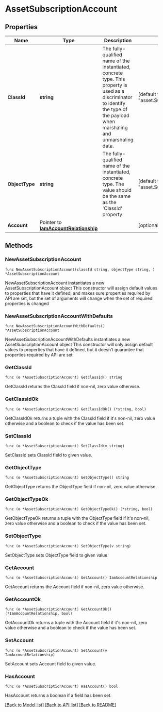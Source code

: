 # AssetSubscriptionAccount

## Properties

Name | Type | Description | Notes
------------ | ------------- | ------------- | -------------
**ClassId** | **string** | The fully-qualified name of the instantiated, concrete type. This property is used as a discriminator to identify the type of the payload when marshaling and unmarshaling data. | [default to "asset.SubscriptionAccount"]
**ObjectType** | **string** | The fully-qualified name of the instantiated, concrete type. The value should be the same as the &#39;ClassId&#39; property. | [default to "asset.SubscriptionAccount"]
**Account** | Pointer to [**IamAccountRelationship**](iam.Account.Relationship.md) |  | [optional] 

## Methods

### NewAssetSubscriptionAccount

`func NewAssetSubscriptionAccount(classId string, objectType string, ) *AssetSubscriptionAccount`

NewAssetSubscriptionAccount instantiates a new AssetSubscriptionAccount object
This constructor will assign default values to properties that have it defined,
and makes sure properties required by API are set, but the set of arguments
will change when the set of required properties is changed

### NewAssetSubscriptionAccountWithDefaults

`func NewAssetSubscriptionAccountWithDefaults() *AssetSubscriptionAccount`

NewAssetSubscriptionAccountWithDefaults instantiates a new AssetSubscriptionAccount object
This constructor will only assign default values to properties that have it defined,
but it doesn't guarantee that properties required by API are set

### GetClassId

`func (o *AssetSubscriptionAccount) GetClassId() string`

GetClassId returns the ClassId field if non-nil, zero value otherwise.

### GetClassIdOk

`func (o *AssetSubscriptionAccount) GetClassIdOk() (*string, bool)`

GetClassIdOk returns a tuple with the ClassId field if it's non-nil, zero value otherwise
and a boolean to check if the value has been set.

### SetClassId

`func (o *AssetSubscriptionAccount) SetClassId(v string)`

SetClassId sets ClassId field to given value.


### GetObjectType

`func (o *AssetSubscriptionAccount) GetObjectType() string`

GetObjectType returns the ObjectType field if non-nil, zero value otherwise.

### GetObjectTypeOk

`func (o *AssetSubscriptionAccount) GetObjectTypeOk() (*string, bool)`

GetObjectTypeOk returns a tuple with the ObjectType field if it's non-nil, zero value otherwise
and a boolean to check if the value has been set.

### SetObjectType

`func (o *AssetSubscriptionAccount) SetObjectType(v string)`

SetObjectType sets ObjectType field to given value.


### GetAccount

`func (o *AssetSubscriptionAccount) GetAccount() IamAccountRelationship`

GetAccount returns the Account field if non-nil, zero value otherwise.

### GetAccountOk

`func (o *AssetSubscriptionAccount) GetAccountOk() (*IamAccountRelationship, bool)`

GetAccountOk returns a tuple with the Account field if it's non-nil, zero value otherwise
and a boolean to check if the value has been set.

### SetAccount

`func (o *AssetSubscriptionAccount) SetAccount(v IamAccountRelationship)`

SetAccount sets Account field to given value.

### HasAccount

`func (o *AssetSubscriptionAccount) HasAccount() bool`

HasAccount returns a boolean if a field has been set.


[[Back to Model list]](../README.md#documentation-for-models) [[Back to API list]](../README.md#documentation-for-api-endpoints) [[Back to README]](../README.md)



